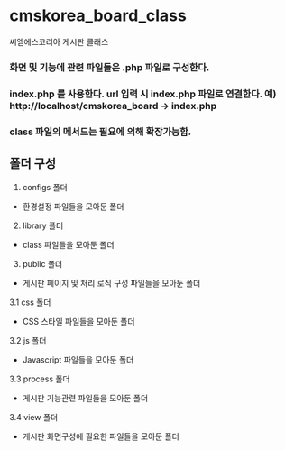 # cmskorea_board_class
씨엠에스코리아 게시판 클래스

### 화면 및 기능에 관련 파일들은 .php 파일로 구성한다.
### index.php 를 사용한다. url 입력 시 index.php 파일로 연결한다. 예) http://localhost/cmskorea_board -> index.php
### class 파일의 메서드는 필요에 의해 확장가능함.


## 폴더 구성
1. configs 폴더
 - 환경설정 파일들을 모아둔 폴더
 
2. library 폴더
 - class 파일들을 모아둔 폴더
 
3. public 폴더
 - 게시판 페이지 및 처리 로직 구성 파일들을 모아둔 폴더
 
 3.1 css 폴더
  - CSS 스타일 파일들을 모아둔 폴더
  
 3.2 js 폴더
  - Javascript 파일들을 모아둔 폴더
  
 3.3 process 폴더
  - 게시판 기능관련 파일들을 모아둔 폴더
  
 3.4 view 폴더
  - 게시판 화면구성에 필요한 파일들을 모아둔 폴더